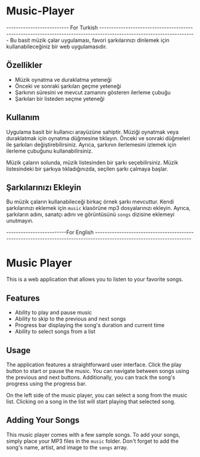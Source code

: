 # Music-Player
-------------------------- For Turkish ----------------------------------------------------------------------------------------------------------------------
Bu basit müzik çalar uygulaması, favori şarkılarınızı dinlemek için kullanabileceğiniz bir web uygulamasıdır.

## Özellikler

- Müzik oynatma ve duraklatma yeteneği
- Önceki ve sonraki şarkıları geçme yeteneği
- Şarkının süresini ve mevcut zamanını gösteren ilerleme çubuğu
- Şarkıları bir listeden seçme yeteneği

## Kullanım

Uygulama basit bir kullanıcı arayüzüne sahiptir. Müziği oynatmak veya duraklatmak için oynatma düğmesine tıklayın. Önceki ve sonraki düğmeleri ile şarkıları değiştirebilirsiniz. Ayrıca, şarkının ilerlemesini izlemek için ilerleme çubuğunu kullanabilirsiniz. 

Müzik çaların solunda, müzik listesinden bir şarkı seçebilirsiniz. Müzik listesindeki bir şarkıya tıkladığınızda, seçilen şarkı çalmaya başlar.

## Şarkılarınızı Ekleyin

Bu müzik çaların kullanabileceği birkaç örnek şarkı mevcuttur. Kendi şarkılarınızı eklemek için `music` klasörüne mp3 dosyalarınızı ekleyin. Ayrıca, şarkıların adını, sanatçı adını ve görüntüsünü `songs` dizisine eklemeyi unutmayın.

-------------------------For English ----------------------------------------------------------------------------------------------------------------------
# Music Player

This is a web application that allows you to listen to your favorite songs.

## Features

- Ability to play and pause music
- Ability to skip to the previous and next songs
- Progress bar displaying the song's duration and current time
- Ability to select songs from a list

## Usage

The application features a straightforward user interface. Click the play button to start or pause the music. You can navigate between songs using the previous and next buttons. Additionally, you can track the song's progress using the progress bar.

On the left side of the music player, you can select a song from the music list. Clicking on a song in the list will start playing that selected song.

## Adding Your Songs

This music player comes with a few sample songs. To add your songs, simply place your MP3 files in the `music` folder. Don't forget to add the song's name, artist, and image to the `songs` array.
